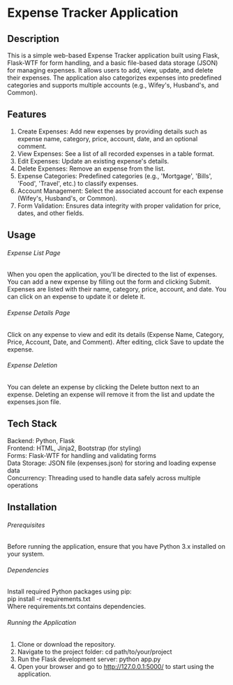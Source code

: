 
# Expense Tracker Application

## Description

This is a simple web-based Expense Tracker application built using Flask, Flask-WTF for form handling, and a basic file-based data storage (JSON) for managing expenses. It allows users to add, view, update, and delete their expenses. The application also categorizes expenses into predefined categories and supports multiple accounts (e.g., Wifey's, Husband's, and Common).

## Features

1. Create Expenses: Add new expenses by providing details such as expense name, category, price, account, date, and an optional comment.  
2. View Expenses: See a list of all recorded expenses in a table format.  
3. Edit Expenses: Update an existing expense's details.  
4. Delete Expenses: Remove an expense from the list.  
5. Expense Categories: Predefined categories (e.g., 'Mortgage', 'Bills', 'Food', 'Travel', etc.) to classify expenses.  
6. Account Management: Select the associated account for each expense (Wifey's, Husband's, or Common).  
7. Form Validation: Ensures data integrity with proper validation for price, dates, and other fields.

## Usage

###### Expense List Page

When you open the application, you'll be directed to the list of expenses.
You can add a new expense by filling out the form and clicking Submit.
Expenses are listed with their name, category, price, account, and date.
You can click on an expense to update it or delete it.

###### Expense Details Page

Click on any expense to view and edit its details (Expense Name, Category, Price, Account, Date, and Comment).
After editing, click Save to update the expense.

###### Expense Deletion

You can delete an expense by clicking the Delete button next to an expense.
Deleting an expense will remove it from the list and update the expenses.json file.

## Tech Stack

Backend: Python, Flask  
Frontend: HTML, Jinja2, Bootstrap (for styling)  
Forms: Flask-WTF for handling and validating forms  
Data Storage: JSON file (expenses.json) for storing and loading expense data  
Concurrency: Threading used to handle data safely across multiple operations  

## Installation

###### Prerequisites  

Before running the application, ensure that you have Python 3.x installed on your system.

###### Dependencies

Install required Python packages using pip:  
pip install -r requirements.txt  
Where requirements.txt contains dependencies.

###### Running the Application

1. Clone or download the repository.
2. Navigate to the project folder:
cd path/to/your/project
3. Run the Flask development server:
python app.py
4. Open your browser and go to http://127.0.0.1:5000/ to start using the application.
